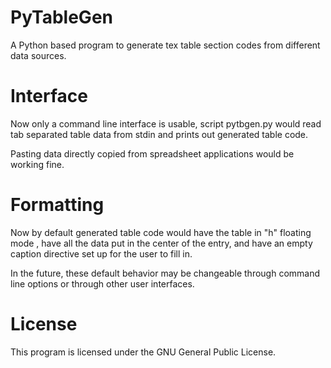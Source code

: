 PyTableGen
==========

A Python based program to generate tex table section codes from different data sources.


Interface
=========

Now only a command line interface is usable, script pytbgen.py would read tab separated table data from stdin and prints out generated table code.

Pasting data directly copied from spreadsheet applications would be working fine.

Formatting
==========

Now by default generated table code would have the table in "h" floating mode , have all the data put in the center of the entry, and have an empty caption directive set up for the user to fill in.

In the future, these default behavior may be changeable through command line options or through other user interfaces.

License
=======
This program is licensed under the GNU General Public License.



